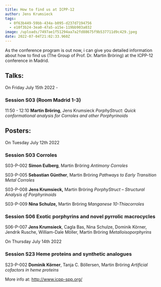 ```yaml
---
title: How to find us at ICPP-12
author: Jens Krumsieck
tags:
  - 0f63b449-59bb-434a-b095-d237d7194756
  - e10f3b24-3ea0-47a5-a15e-119bb903a032
image: /uploads/7497ae1f51294aa7a2fd88675f9b537711d9c429.jpeg
date: 2022-07-04T21:02:33.960Z
---
```

As the conference program is out now, i can give you detailed information about how to find us (The Group of Prof. Dr. Martin Bröring) at the ICPP-12 conference in Madrid.

## **Talks:**

On Friday July 15th 2022 - 

### Session S03 (Room Madrid 1-3)

11:50 - 12:10 **Martin Bröring**, Jens Krumsieck *PorphyStruct: Quick conformational analysis for Corroles and other Porphyrinoids*

## Posters:

On Tuesday July 12th 2022 

### Session S03 Corroles

S03-P-002 **Simon Eulberg**, Martin Bröring *Antimony Corroles*

S03-P-005 **Sebastian Günther**, Martin Bröring *Pathways to Early Transition Metal Corroles*

S03-P-008 **Jens Krumsieck,** Martin Bröring *PorphyStruct – Structural Analysis of Porphyrinoids*

S03-P-009 **Nina Schulze,** Martin Bröring *Manganese 10-Thiacorroles*

### Session S06 Exotic porphyrins and novel pyrrolic macrocycles

S06-P-007 **Jens Krumsieck**, Cagla Bas, Nina Schulze, Dominik Körner, Jendrik Rusche, William-Dale Möller, Martin Bröring *Metalloisoporphyrins*

On Thursday July 14th 2022 

### Session S23 Heme proteins and synthetic analogues

S23-P-002 **Dominik Körner**, Tanja C. Böllersen, Martin Bröring *Artificial cofactors in heme proteins*

More info at: <http://www.icpp-spp.org/>